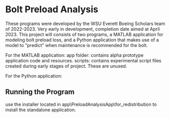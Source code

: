 # Bolt Preload Analysis
These programs were developed by the WSU Everett Boeing Scholars team of 2022-2023. Very early in development, completion date aimed at April 2023.
This project will consists of two programs, a MATLAB application for modeling bolt preload loss, and a Python application that makes use of a model to "predict" when maintenance is recommended for the bolt.

For the MATLAB application:
app folder: contains alpha prototype application code and resources.
scripts: contains experimental script files created during early stages of project. These are unused.

For the Python application:

## Running the Program
use the installer located in app\PreloadAnalysisApp\for_redistribution to install the standalone application.
